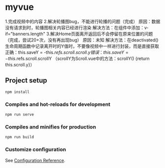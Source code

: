 # myvue

1.完成视频中的内容
2.解决轮播图bug，不能进行轮播的问题（完成）
    原因：数据没有请求到时，轮播图相关内容已经进行渲染
	  解决方法：在<Swiper>组件中添加：v-if="banners.length"
3.解决Home页面离开返回后不会停留在原来位置的问题（完成，尝试20+次，没有再出现bug）
	  原因：未知
	  解决方法：在deactivated()生命周期函数中记录离开时的Y值时，不要像视频中一样进行封装，而是直接获取
		  正确：this.saveY = -this.$refs.scroll.scroll.y
		  错误：this.saveY = -this.$refs.scroll.scrollY （scrollY为Scroll.vue中的方法：scrollY() {return this.scroll.y}）

## Project setup
```
npm install
```

### Compiles and hot-reloads for development
```
npm run serve
```

### Compiles and minifies for production
```
npm run build
```

### Customize configuration
See [Configuration Reference](https://cli.vuejs.org/config/).
